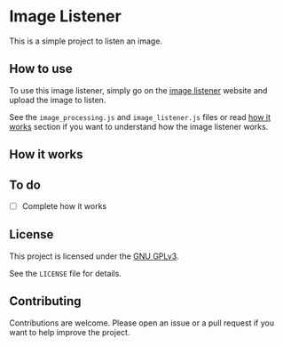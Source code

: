 # Image Listener

This is a simple project to listen an image.

## How to use

To use this image listener, simply go on the [image listener](https://angel-karasu.github.io/image-listener/) website and upload the image to listen.

See the `image_processing.js` and `image_listener.js` files or read [how it works](#how-it-works) section if you want to understand how the image listener works.

## How it works

## To do

- [ ] Complete how it works
  
## License

This project is licensed under the [GNU GPLv3](https://choosealicense.com/licenses/gpl-3.0/).

See the `LICENSE` file for details.

## Contributing

Contributions are welcome. Please open an issue or a pull request if you want to help improve the project.
